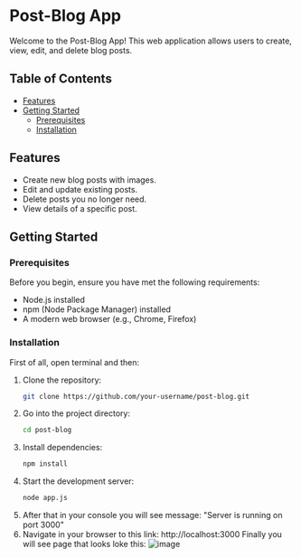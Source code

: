 # Post-Blog App

Welcome to the Post-Blog App! This web application allows users to create, view, edit, and delete blog posts.

## Table of Contents

- [Features](#features)
- [Getting Started](#getting-started)
  - [Prerequisites](#prerequisites)
  - [Installation](#installation)

## Features

- Create new blog posts with images.
- Edit and update existing posts.
- Delete posts you no longer need.
- View details of a specific post.

## Getting Started

### Prerequisites

Before you begin, ensure you have met the following requirements:

- Node.js installed
- npm (Node Package Manager) installed
- A modern web browser (e.g., Chrome, Firefox)

### Installation
First of all, open terminal and then:

1. Clone the repository:
   ```bash
   git clone https://github.com/your-username/post-blog.git
2. Go into the project directory:
    ```bash
   cd post-blog
4. Install dependencies:
   ```bash
   npm install
6. Start the development server:
   ```bash
   node app.js
8. After that in your console you will see message:
   "Server is running on port 3000"
9. Navigate in your browser to this link:
   http://localhost:3000
Finally you will see page that looks loke this:
![image](https://github.com/Academicpower/post-blog/assets/153085335/a2d18ddf-9dd6-4376-9017-feb8f6805fc8)

